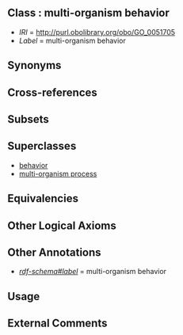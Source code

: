 
## Class : multi-organism behavior

 * *IRI* = http://purl.obolibrary.org/obo/GO_0051705
 * *Label* = multi-organism behavior

## Synonyms


## Cross-references


## Subsets


## Superclasses

 * [behavior](../../GO/10/GO_0007610.md)
 * [multi-organism process](../../GO/04/GO_0051704.md)

## Equivalencies


## Other Logical Axioms


## Other Annotations

 * *[rdf-schema#label](../../el/rdf-schema#label.md)* = multi-organism behavior

## Usage


## External Comments

